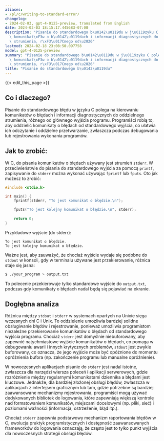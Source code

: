 ```yaml
---
aliases:
- /pl/c/writing-to-standard-error/
changelog:
- 2024-02-03, gpt-4-0125-preview, translated from English
date: 2024-02-03 18:15:17.445683-07:00
description: "Pisanie do standardowego b\u0142\u0119du w j\u0119zyku C polega na kierowaniu\
  \ komunikat\xF3w o b\u0142\u0119dach i informacji diagnostycznych do oddzielnego\
  \ strumienia, r\xF3\u017Cnego od\u2026"
lastmod: 2024-02-18 23:08:50.097758
model: gpt-4-0125-preview
summary: "Pisanie do standardowego b\u0142\u0119du w j\u0119zyku C polega na kierowaniu\
  \ komunikat\xF3w o b\u0142\u0119dach i informacji diagnostycznych do oddzielnego\
  \ strumienia, r\xF3\u017Cnego od\u2026"
title: "Pisanie do standardowego b\u0142\u0119du"
---
```


{{< edit_this_page >}}

## Co i dlaczego?

Pisanie do standardowego błędu w języku C polega na kierowaniu komunikatów o błędach i informacji diagnostycznych do oddzielnego strumienia, różnego od głównego wyjścia programu. Programiści robią to, aby oddzielić komunikaty o błędach od standardowego wyjścia, co ułatwia ich odczytanie i oddzielne przetwarzanie, zwłaszcza podczas debugowania lub rejestrowania wykonania programów.

## Jak to zrobić:

W C, do pisania komunikatów o błędach używany jest strumień `stderr`. W przeciwieństwie do pisania do standardowego wyjścia za pomocą `printf`, zapisywanie do `stderr` można wykonać używając `fprintf` lub `fputs`. Oto jak możesz to zrobić:

```c
#include <stdio.h>

int main() {
    fprintf(stderr, "To jest komunikat o błędzie.\n");

    fputs("To jest kolejny komunikat o błędzie.\n", stderr);
    
    return 0;
}
```

Przykładowe wyjście (do stderr):
```
To jest komunikat o błędzie.
To jest kolejny komunikat o błędzie.
```

Ważne jest, aby zauważyć, że chociaż wyjście wydaje się podobne do `stdout` w konsoli, gdy w terminalu używane jest przekierowanie, różnica staje się jasna:

```sh
$ ./your_program > output.txt
```

To polecenie przekierowuje tylko standardowe wyjście do `output.txt`, podczas gdy komunikaty o błędach nadal będą się pojawiać na ekranie.

## Dogłębna analiza

Różnica między `stdout` i `stderr` w systemach opartych na Unixie sięga wczesnych dni C i Unix. To oddzielenie umożliwia bardziej solidne obsługiwanie błędów i rejestrowanie, ponieważ umożliwia programistom niezależne przekierowanie komunikatów o błędach od standardowego wyjścia programu. Chociaż `stderr` jest domyślnie niebuforowany, aby zapewnić natychmiastowe wyjście komunikatów o błędach, co pomaga w debugowaniu awarii i innych krytycznych problemów, `stdout` jest zwykle buforowany, co oznacza, że jego wyjście może być opóźnione do momentu opróżnienia bufora (np. zakończenie programu lub manualne opróżnienie).

W nowoczesnych aplikacjach pisanie do `stderr` jest nadal istotne, zwłaszcza dla narzędzi wiersza poleceń i aplikacji serwerowych, gdzie rozróżnienie między regularnymi komunikatami dziennika a błędami jest kluczowe. Jednakże, dla bardziej złożonej obsługi błędów, zwłaszcza w aplikacjach z interfejsem graficznym lub tam, gdzie potrzebne są bardziej zaawansowane mechanizmy rejestrowania, programiści mogą używać dedykowanych bibliotek do logowania, które zapewniają większą kontrolę nad formatowaniem komunikatów, miejscami docelowymi (np. pliki, sieć) i poziomami ważności (informacja, ostrzeżenie, błąd itp.).

Chociaż `stderr` zapewnia podstawowy mechanizm raportowania błędów w C, ewolucja praktyk programistycznych i dostępność zaawansowanych frameworków do logowania oznaczają, że często jest to tylko punkt wyjścia dla nowoczesnych strategii obsługi błędów.
